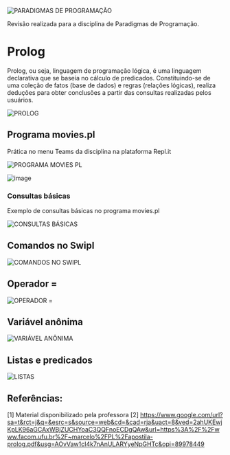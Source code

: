 ![PARADIGMAS DE PROGRAMAÇÃO](https://github.com/isabelaacr/Paradigma-Prolog/assets/118640598/01130b5d-02e8-48bd-8ea2-0e9930ddd8f6)

  Revisão realizada para a disciplina de Paradigmas de Programação.

# Prolog
Prolog, ou seja, linguagem de programação lógica, é uma linguagem declarativa que se baseia no cálculo de predicados. Constituindo-se de uma coleção de fatos (base de dados) e regras (relações lógicas), realiza deduções para obter conclusões a partir das consultas realizadas pelos usuários.

![PROLOG](https://github.com/isabelaacr/Paradigma-Prolog/assets/118640598/1d3abdbb-19da-4e8d-9367-4b9aa5d5e6f7)

## Programa movies.pl
  Prática no menu Teams da disciplina na plataforma Repl.it

![PROGRAMA MOVIES PL](https://github.com/isabelaacr/Paradigma-Prolog/assets/118640598/6cfd5cfc-f90d-45a8-98f4-34f803ca4d14)
  
![image](https://github.com/isabelaacr/Paradigma-Prolog/assets/118640598/56cf815b-5c1c-4868-ab3c-45912c0b201f)


### Consultas básicas 
Exemplo de consultas básicas no programa movies.pl

![CONSULTAS BÁSICAS](https://github.com/isabelaacr/Paradigma-Prolog/assets/118640598/341bdf26-b5dd-44b4-bfed-f4303d6cda22)

## Comandos no Swipl

![COMANDOS NO SWIPL](https://github.com/isabelaacr/Paradigma-Prolog/assets/118640598/8fe76030-469d-4eb8-a122-be97315591d7)

## Operador =

![OPERADOR =](https://github.com/isabelaacr/Paradigma-Prolog/assets/118640598/fef52c58-9e9b-49dc-8db4-e064153730f8)

## Variável anônima 

![VARIÁVEL ANÔNIMA](https://github.com/isabelaacr/Paradigma-Prolog/assets/118640598/bf4e8993-3671-44f3-9a99-923dfb3f874c)

## Listas e predicados

![LISTAS](https://github.com/isabelaacr/Paradigma-Prolog/assets/118640598/eca6607a-dc00-40a0-934d-cdca21de9515)

## Referências:
[1] Material disponibilizado pela professora
[2] https://www.google.com/url?sa=t&rct=j&q=&esrc=s&source=web&cd=&cad=rja&uact=8&ved=2ahUKEwjKpLK96aGCAxWBjZUCHYoaC3QQFnoECDgQAw&url=https%3A%2F%2Fwww.facom.ufu.br%2F~marcelo%2FPL%2Fapostila-prolog.pdf&usg=AOvVaw1cI4k7nAnULARYyeNpGHTc&opi=89978449

